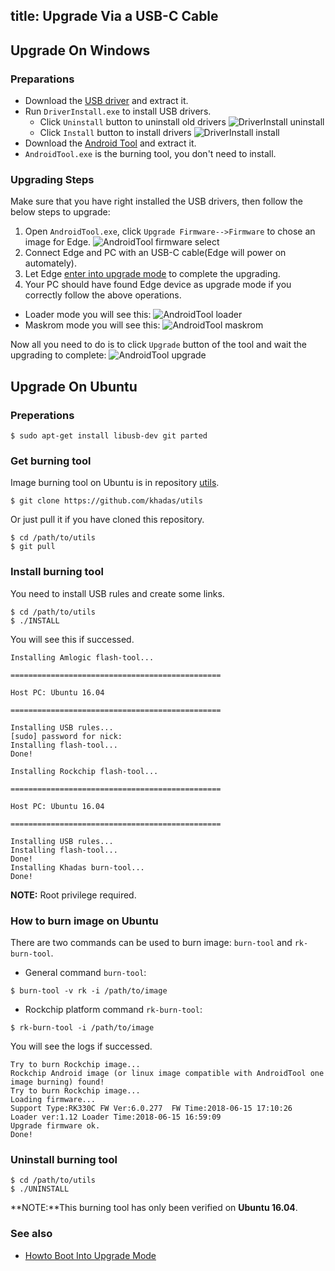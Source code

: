 title: Upgrade Via a USB-C Cable
---
## Upgrade On Windows
### Preparations
* Download the [USB driver](https://dl.khadas.com/Tools/DriverAssitant_v4.6.zip) and extract it.
* Run `DriverInstall.exe` to install USB drivers.
  * Click `Uninstall` button to uninstall old drivers
  ![DriverInstall uninstall](/images/edge/DriverInstall_uninstall.png)
  * Click `Install` button to install drivers
  ![DriverInstall install](/images/edge/DriverInstall_install.png)
* Download the [Android Tool](https://dl.khadas.com/Tools/AndroidTool_Release_en_v2.58.zip) and extract it.
* `AndroidTool.exe` is the burning tool, you don't need to install.

### Upgrading Steps
Make sure that you have right installed the USB drivers, then follow the below steps to upgrade:

1. Open `AndroidTool.exe`, click `Upgrade Firmware-->Firmware` to chose an image for Edge.
![AndroidTool firmware select](/images/edge/AndroldTool_firmware.png)
2. Connect Edge and PC with an USB-C cable(Edge will power on automately).
3. Let Edge [enter into upgrade mode](/edge/HowtoBootIntoUpgradeMode.html) to complete the upgrading.
4. Your PC should have found Edge device as upgrade mode if you correctly follow the above operations.
* Loader mode you will see this:
![AndroidTool loader](/images/edge/AndroldTool_loader.png)
* Maskrom mode you will see this:
![AndroidTool maskrom](/images/edge/AndroldTool_maskrom.png)

Now all you need to do is to click `Upgrade` button of the tool and wait the upgrading to complete:
![AndroidTool upgrade](/images/edge/AndroldTool_upgrade.png)

## Upgrade On Ubuntu
### Preperations
```
$ sudo apt-get install libusb-dev git parted
```
### Get burning tool
Image burning tool on Ubuntu is in repository [utils](https://github.com/khadas/utils).
```
$ git clone https://github.com/khadas/utils
```
Or just pull it if you have cloned this repository.
```
$ cd /path/to/utils
$ git pull
```
### Install burning tool
You need to install USB rules and create some links.
```
$ cd /path/to/utils
$ ./INSTALL
```
You will see this if successed.
```
Installing Amlogic flash-tool...

===============================================

Host PC: Ubuntu 16.04

===============================================

Installing USB rules...
[sudo] password for nick: 
Installing flash-tool...
Done!

Installing Rockchip flash-tool...

===============================================

Host PC: Ubuntu 16.04

===============================================

Installing USB rules...
Installing flash-tool...
Done!
Installing Khadas burn-tool...
Done!
```
**NOTE:** Root privilege required.

### How to burn image on Ubuntu
There are two commands can be used to burn image: `burn-tool` and `rk-burn-tool`.

* General command `burn-tool`:

```
$ burn-tool -v rk -i /path/to/image
```

* Rockchip platform command `rk-burn-tool`:

```
$ rk-burn-tool -i /path/to/image
```

You will see the logs if successed.
```
Try to burn Rockchip image...
Rockchip Android image (or linux image compatible with AndroidTool one image burning) found!
Try to burn Rockchip image...
Loading firmware...
Support Type:RK330C	FW Ver:6.0.277	FW Time:2018-06-15 17:10:26
Loader ver:1.12	Loader Time:2018-06-15 16:59:09
Upgrade firmware ok.
Done!
```

### Uninstall burning tool
```
$ cd /path/to/utils
$ ./UNINSTALL
```

**NOTE:**This burning tool has only been verified on **Ubuntu 16.04**.

### See also
* [Howto Boot Into Upgrade Mode](/edge/HowtoBootIntoUpgradeMode.html)

